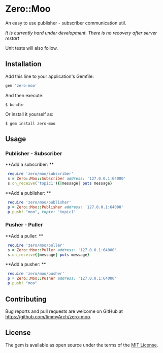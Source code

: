 # Zero::Moo

An easy to use publisher - subscriber communication util.

*It is currently hard under development. 
There is no recovery after server restart* 

Unit tests will also follow.

## Installation

Add this line to your application's Gemfile:

```ruby
gem 'zero-moo'
```

And then execute:

    $ bundle

Or install it yourself as:

    $ gem install zero-moo

## Usage

### Publisher - Subscriber

**Add a subscriber: **

```ruby
 require 'zero/moo/subscriber'
 s = Zero::Moo::Subscriber address: '127.0.0.1:64000'
 s.on_receive('topic1'){|message| puts message}
```

**Add a publisher: **

```ruby
 require 'zero/moo/publisher'
 p = Zero::Moo::Publisher address: '127.0.0.1:64000'
 p.push! "moo", topic: 'topic1'
```

### Pusher - Puller

**Add a puller: **

```ruby
 require 'zero/moo/puller'
 s = Zero::Moo::Puller address: '127.0.0.1:64000'
 s.on_receive{|message| puts message}
```

**Add a pusher: **

```ruby
 require 'zero/moo/pusher'
 p = Zero::Moo::Pusher address: '127.0.0.1:64000'
 p.push! "moo"
```



## Contributing

Bug reports and pull requests are welcome on GitHub at https://github.com/timmyArch/zero-moo.


## License

The gem is available as open source under the terms of the [MIT License](http://opensource.org/licenses/MIT).


